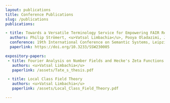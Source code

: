 ```yaml
---
layout: publications
title: Conference Publications
slug: /publications
publications:

- title: Towards a Versatile Terminology Service for Empowering FAIR Research Data - Enabling Ontology Discovery, Design,     Curation, and Utilization Across Scientific Communities
  authors: Philip Strömert, <u>Vatsal Limbachia</u>, Pooya Oladazimi, Johannes Hunold, Oliver Koepler
  conference: 19th International Conference on Semantic Systems, Leipzig, Germany
  paperlink: https://doi.org/10.3233/SSW230005

expository-papers:
 - title: Fourier Analysis on Number Fields and Hecke's Zeta Functions - Tate's Thesis
   authors: <u>Vatsal Limbachia</u>
   paperlink: /assets/Tate_s_thesis.pdf

 - title: Local Class Field Theory
   authors: <u>Vatsal Limbachia</u>
   paperlink: /assets/Local_Class_Field_Theory.pdf

---
```


